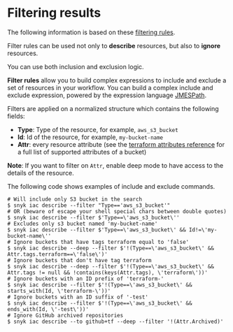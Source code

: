 # Filtering results

The following information is based on these [filtering rules](https://docs.driftctl.com/next/usage/filtering/rules/).

Filter rules can be used not only to **describe** resources, but also to **ignore** resources.

You can use both inclusion and exclusion logic.

**Filter rules** allow you to build complex expressions to include and exclude a set of resources in your workflow. You can build a complex include and exclude expression, powered by the expression language [JMESPath](https://jmespath.org).

Filters are applied on a normalized structure which contains the following fields:

* **Type**: Type of the resource, for example, `aws_s3_bucket`
* **Id**: Id of the resource, for example, `my-bucket-name`
* **Attr**: every resource attribute (see the [terraform attributes reference](https://registry.terraform.io/providers/hashicorp/aws/latest/docs/resources/s3\_bucket#attributes-reference) for a full list of supported attributes of a bucket)

**Note**: If you want to filter on `Attr`, enable deep mode to have access to the details of the resource.

The following code shows examples of include and exclude commands.[​](https://docs.driftctl.com/0.22.0/usage/filtering/rules#examples)

```
# Will include only S3 bucket in the search
$ snyk iac describe --filter "Type=='aws_s3_bucket'"
# OR (beware of escape your shell special chars between double quotes)
$ snyk iac describe --filter $'Type==\'aws_s3_bucket\''
# Excludes only s3 bucket named 'my-bucket-name'
$ snyk iac describe --filter $'Type==\'aws_s3_bucket\' && Id!=\'my-bucket-name\''
# Ignore buckets that have tags terraform equal to 'false'
$ snyk iac describe --deep --filter $'!(Type==\'aws_s3_bucket\' && Attr.tags.terraform==\'false\')'
# Ignore buckets that don't have tag terraform
$ snyk iac describe --deep --filter $'!(Type==\'aws_s3_bucket\' && Attr.tags != null && !contains(keys(Attr.tags), \'terraform\'))'
# Ignore buckets with an ID prefix of 'terraform-'
$ snyk iac describe --filter $'!(Type==\'aws_s3_bucket\' && starts_with(Id, \'terraform-\'))'
# Ignore buckets with an ID suffix of '-test'
$ snyk iac describe --filter $'!(Type==\'aws_s3_bucket\' && ends_with(Id, \'-test\'))'
# Ignore GitHub archived repositories
$ snyk iac describe --to github+tf --deep --filter '!(Attr.Archived)'
```
